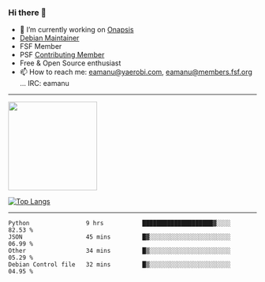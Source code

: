 ### Hi there 👋


- 🔭 I’m currently working on [Onapsis](http://onapsis.com)
- [Debian Maintainer](https://qa.debian.org/developer.php?login=eamanu%40yaerobi.com)
- FSF Member
- PSF [Contributing Member](https://www.python.org/psf/membership/#what-membership-classes-are-there)
- Free & Open Source enthusiast 
- 📫 How to reach me: eamanu@yaerobi.com, eamanu@members.fsf.org ... IRC: eamanu

---

<img height="180em" src="https://github-readme-stats.vercel.app/api?theme=dark&username=eamanu&show_icons=true&hide_border=true&&count_private=true&include_all_commits=true" />

[![Top Langs](https://github-readme-stats.vercel.app/api/top-langs/?theme=dark&username=eamanu&layout=compact)](https://github.com/anuraghazra/github-readme-stats)

---

<!--START_SECTION:waka-->
```text
Python                9 hrs           ████████████████████▓░░░░   82.53 % 
JSON                  45 mins         █▓░░░░░░░░░░░░░░░░░░░░░░░   06.99 % 
Other                 34 mins         █▒░░░░░░░░░░░░░░░░░░░░░░░   05.29 % 
Debian Control file   32 mins         █▒░░░░░░░░░░░░░░░░░░░░░░░   04.95 % 
```
<!--END_SECTION:waka-->
